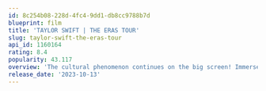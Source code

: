 ```yaml
---
id: 8c254b08-228d-4fc4-9dd1-db8cc9788b7d
blueprint: film
title: 'TAYLOR SWIFT | THE ERAS TOUR'
slug: taylor-swift-the-eras-tour
api_id: 1160164
rating: 8.4
popularity: 43.117
overview: 'The cultural phenomenon continues on the big screen! Immerse yourself in this once-in-a-lifetime concert film experience with a breathtaking, cinematic view of the history-making tour.'
release_date: '2023-10-13'
---
```

